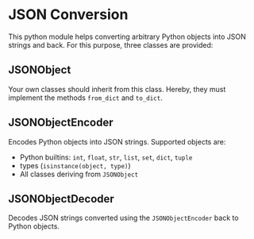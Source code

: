 # JSON Conversion

This python module helps converting arbitrary Python objects into JSON strings and back. For this purpose,
three classes are provided:

## JSONObject

Your own classes should inherit from this class. Hereby, they must implement the methods `from_dict` and
`to_dict`.

## JSONObjectEncoder

Encodes Python objects into JSON strings. Supported objects are:

* Python builtins: `int`, `float`, `str`, `list`, `set`, `dict`, `tuple`
* types (`isinstance(object, type)`)
* All classes deriving from `JSONObject`

## JSONObjectDecoder

Decodes JSON strings converted using the `JSONObjectEncoder` back to Python objects.


